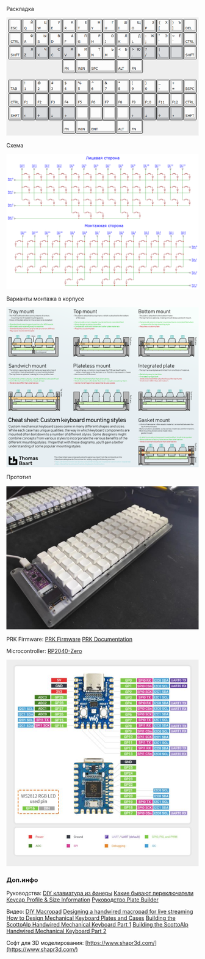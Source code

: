Раскладка

![](k40.png)

Схема

![](scheme-k40.png)

Варианты монтажа в корпусе

![](mounting.png)

Прототип

![](proto.jpeg)

PRK Firmware:
[PRK Firmware](https://github.com/picoruby/prk_firmware)
[PRK Documentation](https://github.com/picoruby/prk_firmware/wiki/Tutorial)

Microcontroller:
[RP2040-Zero](https://www.waveshare.com/rp2040-zero.htm)

![](rp2040-zero-pinout.jpg)

### Доп.инфо

Руководства:
[DIY клавиатура из фанеры](https://habr.com/ru/articles/795727/)
[Какие бывают переключатели](https://geekboards.ru/page/mechanical_switches_v2)
[Keycap Profile & Size Information](https://blog.maxkeyboard.com/dwkb/keycap-profile-size-information/)
[Руководство Plate Builder](http://builder-docs.swillkb.com/features/#switch-type)

Видео:
[DIY Macropad](https://www.youtube.com/watch?v=BcXycScePHM)
[Designing a handwired macropad for live streaming](https://www.youtube.com/watch?v=cI2fcIEEh_A)
[How to Design Mechanical Keyboard Plates and Cases](https://www.youtube.com/watch?v=7azQkSu0m_U)
[Building the ScottoAlp Handwired Mechanical Keyboard Part 1](https://www.youtube.com/watch?v=gVn9Gcfyt1Y)
[Building the ScottoAlp Handwired Mechanical Keyboard Part 2](https://www.youtube.com/watch?v=fNw5EELwTT0)

Софт для 3D моделирования:
[https://www.shapr3d.com/](https://www.shapr3d.com/)

